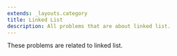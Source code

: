 ```yaml
---
extends: _layouts.category
title: Linked List
description: All problems that are about linked list.
---
```


These problems are related to linked list.
